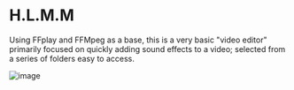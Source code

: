 # H.L.M.M
Using FFplay and FFMpeg as a base, this is a very basic "video editor" 
primarily focused on quickly adding sound effects to a video; selected from a series of folders easy to access.

![image](https://github.com/g-l-i-t-c-h-o-r-s-e/H.L.M.M/assets/17163949/60f7d021-8508-46cc-b2fa-d276456d2e3f)
